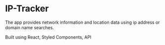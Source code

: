 # IP-Tracker
The app provides network information and location data using ip address or domain name searches.

Built using React, Styled Components, API

